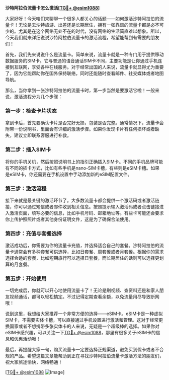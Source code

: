 **沙特阿拉伯流量卡怎么激活[[TG💪+ @esim1088](https://t.me/s/esim1088)]**

大家好呀！今天咱们来聊聊一个很多人都关心的话题——如何激活沙特阿拉伯的流量卡！无论是去沙特旅游、出差还是长期居住，拥有一张靠谱的流量卡都是必不可少的。尤其是在这个网络无处不在的时代，没有网络的生活简直难以想象。所以，今天我们就来详细说说沙特阿拉伯流量卡的激活流程，希望能帮到有需要的朋友们！

首先，我们先来说说什么是流量卡。简单来说，流量卡就是一种专门用于提供移动数据服务的SIM卡。它与普通的语音通话SIM卡不同，主要功能是让你通过手机连接到互联网，享受各种在线服务。对于经常出国的人来说，流量卡就显得尤为重要了，因为它能帮助你在国外保持联络，同时还能随时查看邮件、社交媒体或者地图导航。

那么，当你拿到一张沙特阿拉伯的流量卡时，第一步当然是要激活它啦！一般来说，激活流程分为几个步骤：

### 第一步：检查卡片状态

拿到卡后，首先要确认卡片是否完好无损，包装是否完整。通常情况下，流量卡会附带一份说明书，里面会有详细的激活步骤。如果你发现卡片有任何损坏或者缺失，建议立即联系客服进行补救。

### 第二步：插入SIM卡

将你的手机关机，然后按照说明书上的指引正确插入SIM卡。不同的手机品牌可能有不同的插卡方式，比如有些手机是nano-SIM卡槽，有些则是eSIM卡槽。如果是eSIM卡，你还需要在手机设置中手动添加新的eSIM配置文件。

### 第三步：激活流程

接下来就是最关键的激活环节了。大多数流量卡都会提供一个激活码或者激活链接，你可以通过短信或者邮件收到相关信息。按照提示输入激活码或者点击链接进入激活页面，填写必要的信息，比如手机号码、邮箱地址等。有些卡可能还会要求你上传护照照片或者其他身份证明文件，这是为了确保合法使用。

### 第四步：充值与套餐选择

激活成功后，你需要为你的流量卡充值，并选择适合自己的套餐。沙特阿拉伯的流量卡通常会有多种套餐可供选择，比如日套餐、周套餐或者月套餐。根据你的需求选择合适的套餐，比如短期旅行可以选择日套餐，而长期居住的话则可以选择更划算的月套餐。

### 第五步：开始使用

一切完成后，你就可以开心地使用流量卡了！无论是刷视频、查资料还是和家人朋友视频通话，都可以轻松搞定。不过记得定期查看余额，以免流量用尽导致断网哦！

说到这里，我想给大家推荐一个非常方便的选择——eSIM卡。eSIM卡是一种虚拟SIM卡，不需要实体卡槽，可以直接通过手机设置进行激活和管理。这对于经常更换国家或者不想携带多张实体卡的人来说，无疑是一个超级棒的选择。如果你对eSIM卡感兴趣，可以关注一下[TG💪+ @esim1088](https://t.me/s/esim1088)，那里有很多关于eSIM卡的信息和优惠活动哦！

最后，再提醒大家一句，购买流量卡一定要选择正规渠道，避免买到假卡或者不合规的产品。希望这篇文章能帮助到正在寻找沙特阿拉伯流量卡激活方法的朋友们，祝大家旅途愉快，网络畅通！

[[TG💪+ @esim1088](https://t.me/s/esim1088) ![Image](https://i.postimg.cc/4NQfJmqS/Snipaste-2025-05-13-00-14-12.png)]
